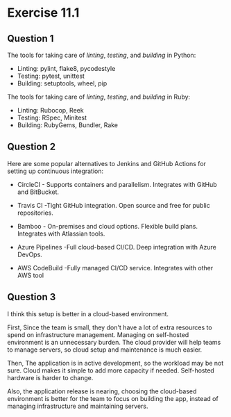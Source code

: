 # Exercise 11.1

## Question 1

The tools for taking care of *linting*, *testing*, and *building* in Python:

- Linting: pylint, flake8, pycodestyle
- Testing: pytest, unittest
- Building: setuptools, wheel, pip

The tools for taking care of *linting*, *testing*, and *building* in Ruby:

- Linting: Rubocop, Reek
- Testing: RSpec, Minitest
- Building: RubyGems, Bundler, Rake

## Question 2

Here are some popular alternatives to Jenkins and GitHub Actions for setting up continuous integration:

- CircleCI - Supports containers and parallelism. Integrates with GitHub and BitBucket.

- Travis CI -Tight GitHub integration. Open source and free for public repositories.

- Bamboo - On-premises and cloud options. Flexible build plans. Integrates with Atlassian tools.

- Azure Pipelines -Full cloud-based CI/CD. Deep integration with Azure DevOps.

- AWS CodeBuild -Fully managed CI/CD service. Integrates with other AWS tool

## Question 3

I think this setup is better in a cloud-based environment. 

First, Since the team is small, they don't have a lot of extra resources to spend on infrastructure management. Managing on self-hosted environment is an unnecessary burden. The cloud provider will help teams to manage servers, so cloud setup and maintenance is much easier. 

Then, The application is in active development, so the workload may be not sure. Cloud makes it simple to add more capacity if needed. Self-hosted hardware is harder to change. 

Also, the application release is nearing, choosing the cloud-based environment is better for the team to focus on building the app, instead of managing infrastructure and maintaining servers.